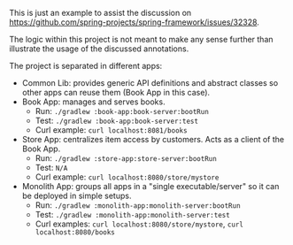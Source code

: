 This is just an example to assist the discussion on https://github.com/spring-projects/spring-framework/issues/32328.

The logic within this project is not meant to make any sense further than illustrate the usage of the discussed annotations.

The project is separated in different apps:
* Common Lib: provides generic API definitions and abstract classes so other apps can reuse them (Book App in this case). 
* Book App: manages and serves books.
  * Run: `./gradlew :book-app:book-server:bootRun`
  * Test: `./gradlew :book-app:book-server:test`
  * Curl example: `curl localhost:8081/books`
* Store App: centralizes item access by customers. Acts as a client of the Book App.
  * Run: `./gradlew :store-app:store-server:bootRun`
  * Test: `N/A`
  * Curl example: `curl localhost:8080/store/mystore`
* Monolith App: groups all apps in a "single executable/server" so it can be deployed in simple setups.
  * Run: `./gradlew :monolith-app:monolith-server:bootRun`
  * Test: `./gradlew :monolith-app:monolith-server:test`
  * Curl examples: `curl localhost:8080/store/mystore`, `curl localhost:8080/books`
 
